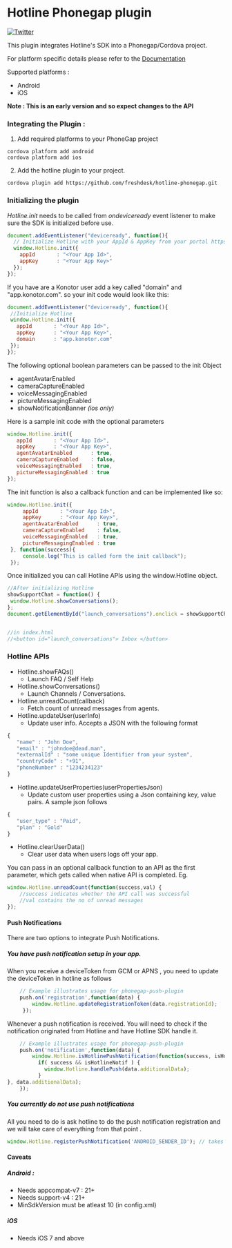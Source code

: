 # Hotline Phonegap plugin
[![Twitter](https://img.shields.io/badge/twitter-@GetHotline-orange.svg?style=flat)](https://twitter.com/GetHotline)

This plugin integrates Hotline's SDK into a Phonegap/Cordova project.

For platform specific details please refer to the [Documentation](https://hotline.freshdesk.com/support/solutions/9000100231)

Supported platforms :
* Android
* iOS

**Note : This is an early version and so expect changes to the API**

### Integrating the Plugin :

1. Add required platforms to your PhoneGap project
```shell
cordova platform add android
cordova platform add ios
```

2. Add the hotline plugin to your project.
```shell
cordova plugin add https://github.com/freshdesk/hotline-phonegap.git
```


### Initializing the plugin

_Hotline.init_ needs to be called from _ondeviceready_ event listener to make sure the SDK is initialized before use.

```javascript
document.addEventListener("deviceready", function(){
  // Initialize Hotline with your AppId & AppKey from your portal https://web.hotline.io/settings/apisdk
  window.Hotline.init({
    appId       : "<Your App Id>",
    appKey      : "<Your App Key>"
  });
});
```

 If you have are a Konotor user add a key called "domain" and "app.konotor.com". so your init code would look like this:
 ```javascript
document.addEventListener("deviceready", function(){
  //Initialize Hotline
  window.Hotline.init({
    appId       : "<Your App Id>",
    appKey      : "<Your App Key>",
    domain      : "app.konotor.com"
  });
});
 ```

 The following optional boolean parameters can be passed to the init Object
 -  agentAvatarEnabled  
 -  cameraCaptureEnabled
 -  voiceMessagingEnabled
 -  pictureMessagingEnabled
 -  showNotificationBanner _(ios only)_

 Here is a sample init code with the optional parameters

 ```javascript
 window.Hotline.init({
    appId       : "<Your App Id>",
    appKey      : "<Your App Key>",
    agentAvatarEnabled      : true,
    cameraCaptureEnabled    : false,
    voiceMessagingEnabled   : true,
    pictureMessagingEnabled : true
});
 ```
 The init function is also a callback function and can be implemented like so:

 ```javascript
 window.Hotline.init({
      appId       : "<Your App Id>",
      appKey      : "<Your App Key>",
      agentAvatarEnabled      : true,
      cameraCaptureEnabled    : false,
      voiceMessagingEnabled   : true,
      pictureMessagingEnabled : true
  }, function(success){
      console.log("This is called form the init callback");
  });
 ```

 Once initialized you can call Hotline APIs using the window.Hotline object.

 ```javascript
//After initializing Hotline
showSupportChat = function() {
  window.Hotline.showConversations();
};
document.getElementById("launch_conversations").onclick = showSupportChat;


//in index.html
//<button id="launch_conversations"> Inbox </button>
 ```

### Hotline APIs
* Hotline.showFAQs()
    - Launch FAQ / Self Help
* Hotline.showConversations()
    - Launch Channels / Conversations.
* Hotline.unreadCount(callback)
    - Fetch count of unread messages from agents.
* Hotline.updateUser(userInfo)
    - Update user info. Accepts a JSON with the following format  
```javascript
{
   "name" : "John Doe",
   "email" : "johndoe@dead.man",
   "externalId" : "some unique Identifier from your system",
   "countryCode" : "+91",
   "phoneNumber" : "1234234123"
}
```
* Hotline.updateUserProperties(userPropertiesJson)
    - Update custom user properties using a Json containing key, value pairs. A sample json follows
```javascript
{
   "user_type" : "Paid",
   "plan" : "Gold"
}
```
* Hotline.clearUserData()
    - Clear user data when users logs off your app.

You can pass in an optional callback function to an API as the first parameter, which gets called when native API is completed.
Eg.
```javascript
window.Hotline.unreadCount(function(success,val) {
    //success indicates whether the API call was successful
    //val contains the no of unread messages
});
```

#### Push Notifications

There are two options to integrate Push Notifications.

##### You have push notification setup in your app.

When you receive a deviceToken from GCM or APNS , you need to update the deviceToken in hotline as follows

```javascript
    // Example illustrates usage for phonegap-push-plugin
    push.on('registration',function(data) {
        window.Hotline.updateRegistrationToken(data.registrationId);
     });
```

Whenever a push notification is received. You will need to check if the notification originated from Hotline and have Hotline SDK handle it.

```javascript
    // Example illustrates usage for phonegap-push-plugin
    push.on('notification',function(data) {
        window.Hotline.isHotlinePushNotification(function(success, isHotlineNotif) {
          if( success && isHotlineNotif ) {
            window.Hotline.handlePush(data.additionalData);
          }
}, data.additionalData);
    });
```

##### You currently do not use push notifications

All you need to do is ask hotline to do the push notification registration and we will take care of everything from that point .

```javascript
window.Hotline.registerPushNotification('ANDROID_SENDER_ID'); // takes care of registration and handling of push notification on iOS and Android.
```

#### Caveats

##### Android :
* Needs appcompat-v7 : 21+
* Needs support-v4 : 21+
* MinSdkVersion must be atleast 10 (in config.xml)

##### iOS
* Needs iOS 7 and above

